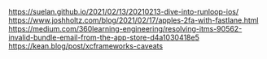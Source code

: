 https://suelan.github.io/2021/02/13/20210213-dive-into-runloop-ios/
https://www.joshholtz.com/blog/2021/02/17/apples-2fa-with-fastlane.html
https://medium.com/360learning-engineering/resolving-itms-90562-invalid-bundle-email-from-the-app-store-d4a1030418e5
https://kean.blog/post/xcframeworks-caveats